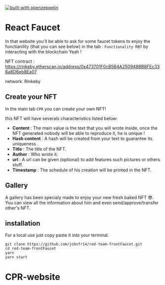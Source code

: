 [![built-with openzeppelin](https://img.shields.io/badge/built%20with-OpenZeppelin-3677FF)](https://docs.openzeppelin.com/)

# React Faucet

In that website you'll be able to ask for some faucet tokens to enjoy the functianility (that you can see below) in the tab : `Functionality RBT` by interacting with the blockchain Yeah !

NFT contract : https://rinkeby.etherscan.io/address/0x473701F0cB5B4A250948BB8FEc336a8D6eb8Ea07  

network: Rinkeby 


## Create your NFT 

In the main tab `CPR` you can create your own NFT!

this NFT will have severals characteristics listed below:
- **Content** : The main value is the text that you will wrote inside, once the NFT generated nobody will be able to reproduce it, he is unique !
- **Hash content** : A hash will be created from your text to guarantee its uniqueness .
- **Title** : The title of the NFT.
- **Author** : Who wrote it.
- **url** : A url can be given (optional) to add features such pictures or others stuff.
- **Timestamp** : The schedule of his creation will be printed in the NFT.

## Gallery

A gallery has been specialy made to enjoy your new fresh baked NFT 😎.
You can view all the information about him and even send/approve/transfer other's NFT.

## installation

For a local use just copy paste it into your terminal.

```
git clone https://github.com/johnfr14/red-team-frontFaucet.git
cd red-team-frontFaucet
yarn
yarn start
```
# CPR-website
